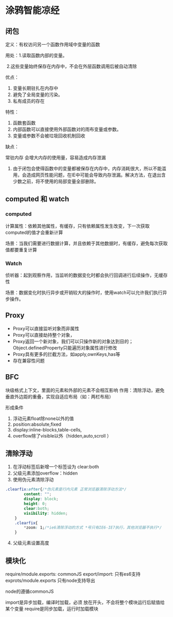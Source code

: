 # 涂鸦智能凉经

## 闭包

定义：有权访问另一个函数作用域中变量的函数

用处：1.读取函数内部的变量。

​             2.这些变量始终保存在内存中，不会在外层函数调用后被自动清除

优点：

1.    变量长期驻扎在内存中
2. 避免了全局变量的污染。
3. 私有成员的存在

特性：

1.  函数套函数
2. 内部函数可以直接使用外部函数对的雨布变量或参数。
3. 变量或参数不会被垃圾回收机制回收

缺点：

常驻内存 会增大内存的使用量，容易造成内存泄漏

1. 由于闭包会使得函数中的变量都被保存在内存中，内存消耗很大，所以不能滥用，会造成网页性能问题，在IE中可能会导致内存泄漏。解决方法，在退出含少数之前，将不使用的局部变量全部删除。

## computed 和 watch

### computed

计算属性：依赖其他属性，有缓存，只有依赖属性发生改变，下一次获取computed的值才会重新计算

场景：当我们需要进行数据计算，并且依赖于其他数据时，有缓存，避免每次获取值都要重复计算

### Watch

侦听器：起到观察作用，当监听的数据变化时都会执行回调进行后续操作，无缓存性

场景：数据变化时执行异步或开销较大的操作时，使用watch可以允许我们执行异步操作。



## Proxy

- Proxy可以直接监听对象而非属性
- Proxy可以直接劫持整个对象，
- Proxy返回一个新对象，我们可以只操作新的对象达到目的；Object.definedProperty只能遍历对象属性进行修改
- Proxy具有更多的拦截方法，如apply,ownKeys,has等
- 存在兼容性问题



## BFC
块级格式上下文，里面的元素和外部的元素不会相互影响
作用：清除浮动，避免垂直外边距的重叠，实现自适应布局（如：两栏布局）

形成条件
1. 浮动元素float除none以外的值
2. position:absolute,fixed
3. display:inline-blocks,table-cells,
4. overflow除了visible以外（hidden,auto,scroll
）

## 清除浮动

1. 在浮动标签后新增一个标签设为 clear:both
2. 父级元素添加overflow：hidden
3. 使用伪元素清除浮动
```css
.clearfix:after{/*伪元素是行内元素 正常浏览器清除浮动方法*/
        content: "";
        display: block;
        height: 0;
        clear:both;
        visibility: hidden;
    }
    .clearfix{
        *zoom: 1;/*ie6清除浮动的方式 *号只有IE6-IE7执行，其他浏览器不执行*/
    }
```
4. 父级元素设置高度
## 模块化
require/module.exports: commonJS
export/import: 只有es6支持 
exprots/module.exports 只有node支持导出

node的遵循commonJS

import是异步加载，编译时加载，必须
放在开头，不会将整个模块运行后赋值给某个变量
require是同步加载，运行时加载模块



